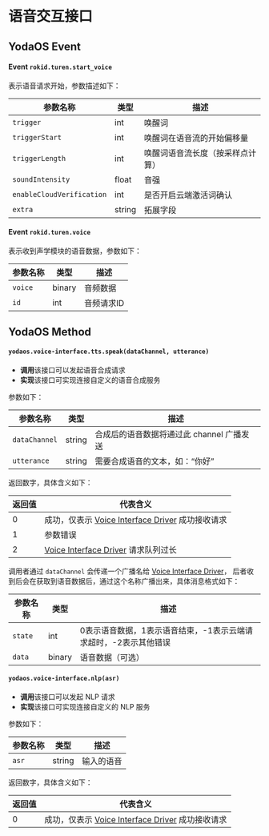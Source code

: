# 语音交互接口

## YodaOS Event

#### Event `rokid.turen.start_voice`

表示语音请求开始，参数描述如下：

| 参数名称  | 类型 | 描述 |
|----------|-----|------|
| `trigger`  | int | 唤醒词 |
| `triggerStart` | int | 唤醒词在语音流的开始偏移量 |
| `triggerLength` | int | 唤醒词语音流长度（按采样点计算）|
| `soundIntensity` | float | 音强 |
| `enableCloudVerification` | int | 是否开启云端激活词确认 |
| `extra` | string | 拓展字段 |

#### Event `rokid.turen.voice`

表示收到声学模块的语音数据，参数如下：

| 参数名称  | 类型 | 描述 |
|----------|-----|------|
| `voice`  | binary | 音频数据 |
| `id`     | int    | 音频请求ID |


## YodaOS Method

#### `yodaos.voice-interface.tts.speak(dataChannel, utterance)`

- **调用**该接口可以发起语音合成请求
- **实现**该接口可实现连接自定义的语音合成服务

参数如下：

| 参数名称  | 类型 | 描述 |
|----------|-----|------|
| `dataChannel` | string | 合成后的语音数据将通过此 channel 广播发送 |
| `utterance` | string | 需要合成语音的文本，如：“你好” |

返回数字，具体含义如下：

| 返回值 | 代表含义 |
|-------|---------|
| 0     | 成功，仅表示 [Voice Interface Driver][] 成功接收请求 |
| 1     | 参数错误 |
| 2     | [Voice Interface Driver][] 请求队列过长 |

调用者通过 `dataChannel` 会传递一个广播名给 [Voice Interface Driver][]，
后者收到后会在获取到语音数据后，通过这个名称广播出来，具体消息格式如下：

| 参数名称  | 类型 | 描述 |
|----------|-----|------|
| `state`  | int | 0表示语音数据，1表示语音结束，-1表示云端请求超时，-2表示其他错误 |
| `data`   | binary | 语音数据（可选）|

#### `yodaos.voice-interface.nlp(asr)`

- **调用**该接口可以发起 NLP 请求
- **实现**该接口可实现连接自定义的 NLP 服务

参数如下：

| 参数名称  | 类型 | 描述 |
|----------|-----|------|
| `asr`    | string | 输入的语音 |

返回数字，具体含义如下：

| 返回值 | 代表含义 |
|-------|---------|
| 0     | 成功，仅表示 [Voice Interface Driver][] 成功接收请求 |

[Voice Interface Driver]: /yodaos-source/glossary.md#voice-interface-driver